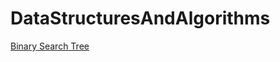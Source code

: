 # DataStructuresAndAlgorithms

[Binary Search Tree](http://cslibrary.stanford.edu/110/BinaryTrees.html)
